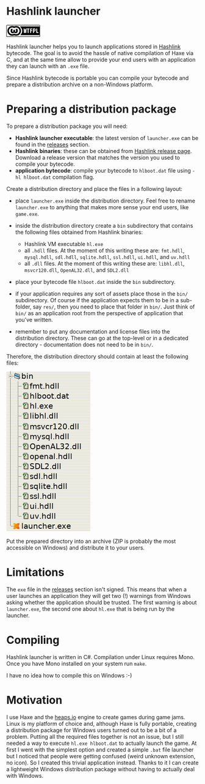 Hashlink launcher
=================

![img](img/wtfpl_license.png)

Hashlink launcher helps you to launch applications stored in
[Hashlink](https://hashlink.haxe.org/) bytecode.  The goal is to avoid the
hassle of native compilation of Haxe via C, and at the same time allow to
provide your end users with an application they can launch with an `.exe` file.

Since Hashlink bytecode is portable you can compile your bytecode and prepare a
distribution archive on a non-Windows platform.


Preparing a distribution package
================================

To prepare a distribution package you will need:

  * **Hashlink launcher executable**: the latest version of `launcher.exe` can
    be found in the [releases](https://github.com/jstolarek/hashlink-launcher/releases)
    section.
  * **Hashlink binaries**: these can be obtained from [Hashlink release
    page](https://github.com/HaxeFoundation/hashlink/releases).  Download a
    release version that matches the version you used to compile your bytecode.
  * **application bytecode**: compile your bytecode to `hlboot.dat` file using
    `-hl hlboot.dat` compilation flag.

Create a distribution directory and place the files in a following layout:

  * place `launcher.exe` inside the distribution directory.  Feel free to rename
    `launcher.exe` to anything that makes more sense your end users, like
    `game.exe`.

  * inside the distribution directory create a `bin` subdirectory that contains
    the following files obtained from Hashlink binaries:
    - Hashlink VM executable `hl.exe`
    - all `.hdll` files.  At the moment of this writing these are: `fmt.hdll`,
      `mysql.hdll`, `sdl.hdll`, `sqlite.hdll`, `ssl.hdll`, `ui.hdll`, and
      `uv.hdll`
    - all `.dll` files.  At the moment of this writing these are: `libhl.dll`,
      `msvcr120.dll`, `OpenAL32.dll`, and `SDL2.dll`

  * place your bytecode file `hlboot.dat` inside the `bin` subdirectory.

  * if your application requires any sort of assets place those in the `bin/`
    subdirectory.  Of course if the application expects them to be in a
    sub-folder, say `res/`, then you need to place that folder in `bin/`.  Just
    think of `bin/` as an application root from the perspective of application
    that you've written.

  * remember to put any documentation and license files into the distribution
    directory.  These can go at the top-level or in a dedicated directory -
    documentation does not need to be in `bin/`.

Therefore, the distribution directory should contain at least the following
files:

![img](img/file_layout.png)

Put the prepared directory into an archive (ZIP is probably the most accessible
on Windows) and distribute it to your users.


Limitations
===========

The `exe` file in the [releases](https://github.com/jstolarek/hashlink-launcher/releases)
section isn't signed.  This means that when a user launches an application they
will get two (!) warnings from Windows asking whether the application should be
trusted.  The first warning is about `launcher.exe`, the second one about
`hl.exe` that is being run by the launcher.


Compiling
=========

Hashlink launcher is written in C#.  Compilation under Linux requires Mono.
Once you have Mono installed on your system run `make`.

I have no idea how to compile this on Windows :-)


Motivation
==========

I use Haxe and the [heaps.io](https://heaps.io/) engine to create games during
game jams.  Linux is my platform of choice and, although Haxe is fully portable,
creating a distribution package for Windows users turned out to be a bit of a
problem.  Putting all the required files together is not an issue, but I still
needed a way to execute `hl.exe hlboot.dat` to actually launch the game.  At
first I went with the simplest option and created a simple `.bat` file launcher
but I noticed that people were getting confused (weird unknown extension, no
icon).  So I created this trivial application instead.  Thanks to it I can
create a lightweight Windows distribution package without having to actually
deal with Windows.
